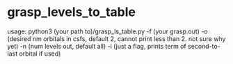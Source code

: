 # grasp_levels_to_table
usage: python3 (your path to)/grasp_ls_table.py -f (your grasp.out) -o (desired nm orbitals in csfs, default 2, cannot print less than 2. not sure why yet) -n (num levels out, default all) -i (just a flag, prints term of second-to-last orbital if used)

